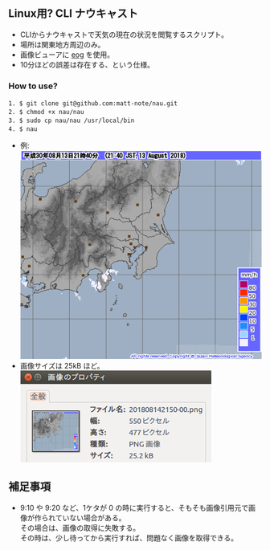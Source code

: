 ## Linux用? CLI ナウキャスト
* CLIからナウキャストで天気の現在の状況を閲覧するスクリプト。
* 場所は関東地方周辺のみ。
* 画像ビューアに [eog](https://help.gnome.org/users/eog/stable/index.html.ja) を使用。
* 10分ほどの誤差は存在する、という仕様。

### How to use?

```bash
1. $ git clone git@github.com:matt-note/nau.git
2. $ chmod +x nau/nau
3. $ sudo cp nau/nau /usr/local/bin
4. $ nau
```
* 例:  
![201808132140-00.png](https://github.com/matt-note/nau/blob/master/201808132140-00.png)
* 画像サイズは 25kB ほど。  
![img-size.png](https://github.com/matt-note/nau/blob/master/img-size.png)

## 補足事項
* 9:10 や 9:20 など、1ケタが 0 の時に実行すると、そもそも画像引用元で画像が作られていない場合がある。  
その場合は、画像の取得に失敗する。  
その時は、少し待ってから実行すれば、問題なく画像を取得できる。
